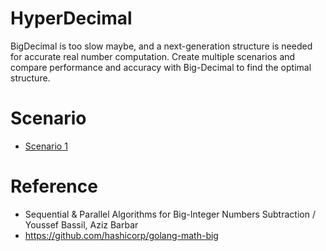 # HyperDecimal
BigDecimal is too slow maybe, and a next-generation structure is needed for accurate real number computation.
Create multiple scenarios and compare performance and accuracy with Big-Decimal to find the optimal structure.

# Scenario
- [Scenario 1](https://github.com/Brian-LEE0/HyperDecimal/blob/main/scenario1/README.md)

# Reference
- Sequential & Parallel Algorithms for Big-Integer Numbers Subtraction / Youssef Bassil, Aziz Barbar
- https://github.com/hashicorp/golang-math-big
